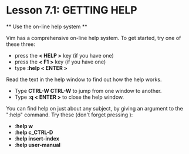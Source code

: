 # Lesson 7.1: GETTING HELP

** Use the on-line help system **

Vim has a comprehensive on-line help system.  To get started, try one of these three:
 - press the **< HELP >** key (if you have one)
 - press the **< F1 >** key (if you have one)
 - type   **:help < ENTER >**

Read the text in the help window to find out how the help works.
 - Type  **CTRL-W CTRL-W**   to jump from one window to another.
 - Type    **:q < ENTER >**    to close the help window.

You can find help on just about any subject, by giving an argument to the ":help" command.  Try these (don't forget pressing <ENTER>):
 - :**help w**
 - :**help c_CTRL-D**
 - :**help insert-index**
 - :**help user-manual**
